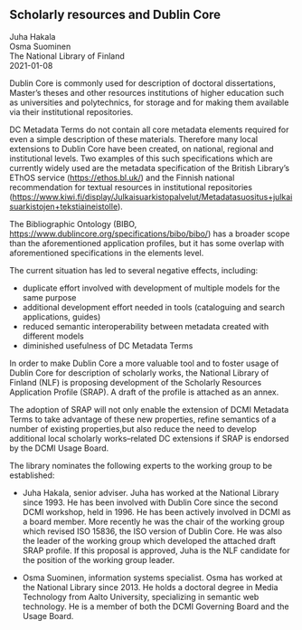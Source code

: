 ﻿## Scholarly resources and Dublin Core 

Juha Hakala  
Osma Suominen   
The National Library of Finland                                                        
2021-01-08

Dublin Core is commonly used for description of doctoral dissertations, Master’s theses and other resources institutions of higher education such as universities and polytechnics, for storage and for making them available via their institutional repositories. 

DC Metadata Terms do not contain all core metadata elements required for even a simple description of these materials. Therefore many local extensions to Dublin Core have been created, on national, regional and institutional levels. Two examples of this such specifications which are currently widely used are the metadata specification of the British Library’s EThOS service (https://ethos.bl.uk/) and the Finnish national recommendation for textual resources in institutional repositories (https://www.kiwi.fi/display/Julkaisuarkistopalvelut/Metadatasuositus+julkaisuarkistojen+tekstiaineistolle). 

The Bibliographic Ontology (BIBO, https://www.dublincore.org/specifications/bibo/bibo/) has a broader scope than the aforementioned application profiles, but it has some overlap with aforementioned specifications in the elements level. 

The current situation has led to several negative effects, including: 

- duplicate effort involved with development of multiple models for the same purpose 
- additional development effort needed in tools (cataloguing and search applications, guides)
- reduced semantic interoperability between metadata created with different models 
- diminished usefulness of DC Metadata Terms

In order to make Dublin Core a more valuable tool and to foster usage of Dublin Core for description of scholarly works, the National Library of Finland (NLF) is proposing development of the Scholarly Resources Application Profile (SRAP). A draft of the profile is attached as an annex. 

The adoption of SRAP will not only enable the  extension of DCMI Metadata Terms to take advantage of these  new properties, refine semantics of a number of existing properties,but also reduce the need to develop additional local scholarly works–related DC extensions if SRAP is endorsed by the DCMI Usage Board.

The library nominates the following experts to the working group to be established: 

- Juha Hakala, senior adviser. Juha has worked at the National Library since 1993. He has been involved with Dublin Core since the second DCMI workshop, held in 1996. He has been actively involved in DCMI as a board member. More recently he was the chair of the working group which revised ISO 15836, the ISO version of Dublin Core. He was also the leader of the working group which developed the attached draft SRAP profile. If this proposal is approved, Juha is the NLF candidate for the position of the working group leader. 

- Osma Suominen, information systems specialist. Osma has worked at the National Library since 2013. He holds a doctoral degree in Media Technology from Aalto University, specializing in semantic web technology. He is a member of both the DCMI Governing Board and the Usage Board.

